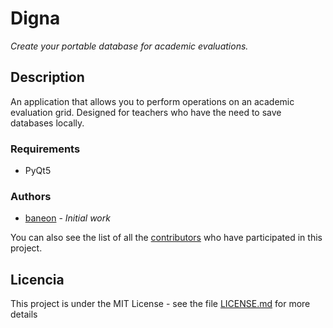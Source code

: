 # Digna
_Create your portable database for academic evaluations._

## Description
An application that allows you to perform operations on an academic evaluation grid. Designed for teachers who have the need to save databases locally.

### Requirements
* PyQt5

### Authors
* [baneon](https://github.com/baneonstore) - *Initial work*

You can also see the list of all the [contributors](https://github.com/baneonstore/Digna/contributors) who have participated in this project.

## Licencia

This project is under the MIT License - see the file [LICENSE.md](LICENSE.md) for more details
